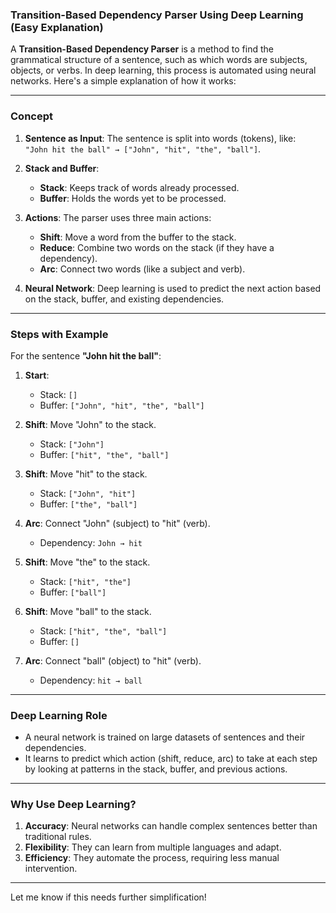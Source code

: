 ### Transition-Based Dependency Parser Using Deep Learning (Easy Explanation)

A **Transition-Based Dependency Parser** is a method to find the grammatical structure of a sentence, such as which words are subjects, objects, or verbs. In deep learning, this process is automated using neural networks. Here's a simple explanation of how it works:

---

### **Concept**
1. **Sentence as Input**: The sentence is split into words (tokens), like:  
   `"John hit the ball" → ["John", "hit", "the", "ball"]`.

2. **Stack and Buffer**:
   - **Stack**: Keeps track of words already processed.  
   - **Buffer**: Holds the words yet to be processed.

3. **Actions**: 
   The parser uses three main actions:
   - **Shift**: Move a word from the buffer to the stack.
   - **Reduce**: Combine two words on the stack (if they have a dependency).
   - **Arc**: Connect two words (like a subject and verb).

4. **Neural Network**: Deep learning is used to predict the next action based on the stack, buffer, and existing dependencies.

---

### **Steps with Example**
For the sentence **"John hit the ball"**:
1. **Start**:
   - Stack: `[]`
   - Buffer: `["John", "hit", "the", "ball"]`

2. **Shift**: Move "John" to the stack.
   - Stack: `["John"]`
   - Buffer: `["hit", "the", "ball"]`

3. **Shift**: Move "hit" to the stack.
   - Stack: `["John", "hit"]`
   - Buffer: `["the", "ball"]`

4. **Arc**: Connect "John" (subject) to "hit" (verb).
   - Dependency: `John → hit`

5. **Shift**: Move "the" to the stack.
   - Stack: `["hit", "the"]`
   - Buffer: `["ball"]`

6. **Shift**: Move "ball" to the stack.
   - Stack: `["hit", "the", "ball"]`
   - Buffer: `[]`

7. **Arc**: Connect "ball" (object) to "hit" (verb).
   - Dependency: `hit → ball`

---

### **Deep Learning Role**
- A neural network is trained on large datasets of sentences and their dependencies.
- It learns to predict which action (shift, reduce, arc) to take at each step by looking at patterns in the stack, buffer, and previous actions.

---

### **Why Use Deep Learning?**
1. **Accuracy**: Neural networks can handle complex sentences better than traditional rules.
2. **Flexibility**: They can learn from multiple languages and adapt.
3. **Efficiency**: They automate the process, requiring less manual intervention.

---

Let me know if this needs further simplification!
